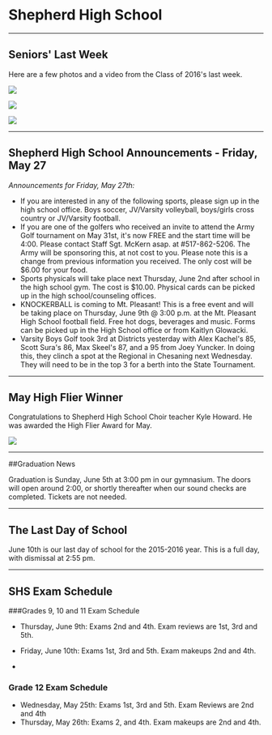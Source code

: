 # Shepherd High School
---
## Seniors' Last Week

Here are a few photos and a video from the Class of 2016's last week.



![](shs-seniors001.jpg)

![](shs-seniors002.jpg)

![](shs-seniors003.jpg)

---

## Shepherd High School Announcements - Friday, May 27

*Announcements for Friday, May 27th:*
* If you are interested in any of the following sports, please sign up in the high school office. Boys soccer, JV/Varsity volleyball, boys/girls cross country or JV/Varsity football.
* If you are one of the golfers who received an invite to attend the Army Golf tournament on May 31st, it's now FREE and the start time will be 4:00. Please contact Staff Sgt. McKern asap. at #517-862-5206. The Army will be sponsoring this, at not cost to you. Please note this is a change from previous information you received. The only cost will be $6.00 for your food.
* Sports physicals will take place next Thursday, June 2nd after school in the high school gym. The cost is $10.00. Physical cards can be picked up in the high school/counseling offices.
* KNOCKERBALL is coming to Mt. Pleasant! This is a free event and will be taking place on Thursday, June 9th @ 3:00 p.m. at the Mt. Pleasant High School football field. Free hot dogs, beverages and music. Forms can be picked up in the High School office or from Kaitlyn Glowacki.
* Varsity Boys Golf took 3rd at Districts yesterday with Alex Kachel's 85, Scott Sura's 86, Max Skeel's 87, and a 95 from Joey Yuncker. In doing this, they clinch a spot at the Regional in Chesaning next Wednesday. They will need to be in the top 3 for a berth into the State Tournament.

---
## May High Flier Winner
Congratulations to Shepherd High School Choir teacher Kyle Howard. He was awarded the High Flier Award for May.

![](kylehoward-highflier.jpg)

---
##Graduation News

Graduation is Sunday, June 5th at 3:00 pm in our gymnasium. The doors will open around 2:00, or shortly thereafter when our sound checks are completed. Tickets are not needed.

---
## The Last Day of School

June 10th is our last day of school for the 2015-2016 year. This is a full day, with dismissal at 2:55 pm.

---
## SHS Exam Schedule

###Grades 9, 10 and 11 Exam Schedule
* Thursday, June 9th: Exams 2nd and 4th. Exam reviews are 1st, 3rd and 5th.
* Friday, June 10th: Exams 1st, 3rd and 5th. Exam makeups 2nd and 4th.

*
### Grade 12 Exam Schedule
* Wednesday, May 25th: Exams 1st, 3rd and 5th. Exam Reviews are 2nd and 4th
* Thursday, May 26th: Exams 2, and 4th. Exam makeups are 2nd and 4th.

